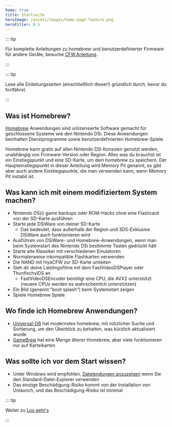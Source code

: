 ```yaml
---
home: true
title: Startseite
heroImage: /assets/images/home-page-feature.png
heroFilter: 0.5
---
```


::: tip

Für komplette Anleitungen zu homebrew und benutzerdefinierter Firmware für andere Geräte, besuche [CFW.Anleitung](https://cfw.guide/).

:::

::: tip

Lese alle Einleitungsseiten (einschließlich dieser!) gründlich durch, bevor du fortfährst.

:::

## Was ist Homebrew?

[Homebrew](https://en.wikipedia.org/wiki/Homebrew_(video_games)) Anwendungen sind unlizensierte Software gemacht für geschlossene Systeme wie den Nintendo DSi. Diese Anwendungen beinhalten Dienstprogramme sowie benutzerdefinierten Homebrew-Spiele.

Homebrew kann gratis auf allen Nintendo DSi Konsolen genutzt werden, unabhängig von Firmware-Version oder Region. Alles was du brauchst ist ein Einstiegspunkt und eine SD-Karte, um dein homebrew zu speichern. Der Haupteinstiegspunkt in dieser Anleitung wird Memory Pit genannt, es gibt aber auch andere Einstiegspunkte, die man verwenden kann, wenn Memory Pit instabil ist.

## Was kann ich mit einem modifiziertem System machen?

- Nintendo DS(i) game backups oder ROM-Hacks ohne eine Flashcard von der SD-Karte ausführen
- Starte jede DSiWare von deiner SD-Karte
    - Das bedeutet, dass außerhalb der Region und 3DS-Exklusive DSiWare auch funktionieren wird
- Ausführen von DSiWare- und Homebrew-Anwendungen, wenn man beim Systemstart des Nintendo DSi bestimmte Tasten gedrückt hält
- Starte alte Klassiker mit verschiedenen Emulatoren
- Normalerweise inkompatible Flashkarten verwenden
- Die NAND mit hiyaCFW zur SD-Karte umleiten
- Sieh dir deine Lieblingsfilme mit dem FastVideoDSPlayer oder ThunfischviDS an
    - FastVideoDSEncoder benötigt eine CPU, die AVX2 unterstützt (neuere CPUs werden es wahrscheinlich unterstützen)
- Ein Bild (genannt "boot splash") beim Systemstart zeigen
- Spiele Homebrew Spiele

## Wo finde ich Homebrew Anwendungen?

- [Universal-DB](https://db.universal-team.net/ds) hat modernstes homebrew, mit nützlicher Suche und Sortierung, um den Überblick zu behalten, was kürzlich aktualisiert wurde
- [GameBrew](https://www.gamebrew.org/wiki/List_of_all_DS_homebrew) hat eine Menge älterer Homebrew, aber viele funktionieren nur auf Karteikarten

## Was sollte ich vor dem Start wissen?

- Unter Windows wird empfohlen, [Dateiendungen anzuzeigen](file-extensions-windows.html) wenn Sie den Standard-Datei-Explorer verwenden
- Das einzige Beschädigung-Risiko kommt von der Installation von Unlaunch, und das Beschädigung-Risiko ist minimal

::: tip

Weiter zu [Los geht's](get-started.html)

:::
